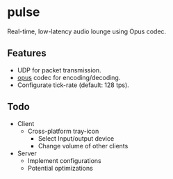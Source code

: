 # pulse
Real-time, low-latency audio lounge using Opus codec.

## Features
- UDP for packet transmission.
- [opus](https://crates.io/crates/opus) codec for encoding/decoding.
- Configurate tick-rate (default: 128 tps).

## Todo
- Client
  - Cross-platform tray-icon
    - Select Input/output device
    - Change volume of other clients
- Server
  - Implement configurations
  - Potential optimizations
